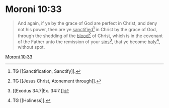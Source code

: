 # Moroni 10:33

> And again, if ye by the grace of God are perfect in Christ, and deny not his power, then are ye <u>sanctified</u>[^a] in Christ by the grace of God, through the shedding of the <u>blood</u>[^b] of Christ, which is in the covenant of the Father unto the remission of your <u>sins</u>[^c], that ye become <u>holy</u>[^d], without spot.

[Moroni 10:33](https://www.churchofjesuschrist.org/study/scriptures/bofm/moro/10?lang=eng&id=p33#p33)


[^a]: TG [[Sanctification, Sanctify]].
[^b]: TG [[Jesus Christ, Atonement through]].
[^c]: [[Exodus 34.7|Ex. 34:7.]]
[^d]: TG [[Holiness]].
